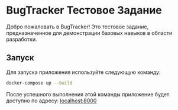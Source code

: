 # BugTracker Тестовое Задание

Добро пожаловать в BugTracker! Это тестовое задание, предназначенное для демонстрации базовых навыков в области разработки.

## Запуск

Для запуска приложения используйте следующую команду:

```bash
docker-compose up --build
```
После успешного выполнения этой команды приложение будет доступно по адресу: [localhost:8000](http://127.0.0.1:8000/)
